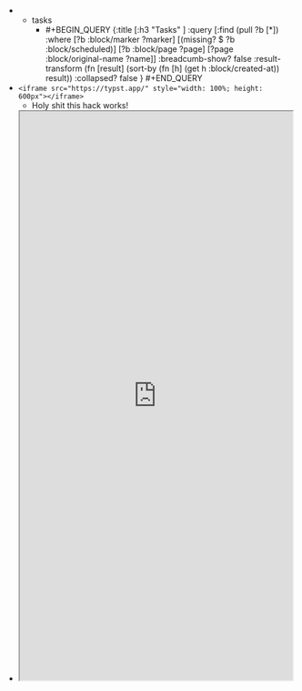 -
	- tasks
		- #+BEGIN_QUERY
		  {:title [:h3 "Tasks" ]
		  :query [:find (pull ?b [*])
		  :where
		    [?b :block/marker ?marker]
		    [(missing? $ ?b :block/scheduled)]
		    [?b :block/page ?page]
		    [?page :block/original-name ?name]]
		  :breadcumb-show? false
		  :result-transform (fn [result]
		  (sort-by (fn [h]
		  (get h :block/created-at)) result))
		  :collapsed? false
		  }
		  #+END_QUERY
- `<iframe src="https://typst.app/" style="width: 100%; height: 600px"></iframe>`
	- Holy shit this hack works!
- <iframe src="https://typst.app/project/r3IdDZ2_Ls6pXzpDTHtTzl" style="width: 100%; height: 1000px"></iframe>
